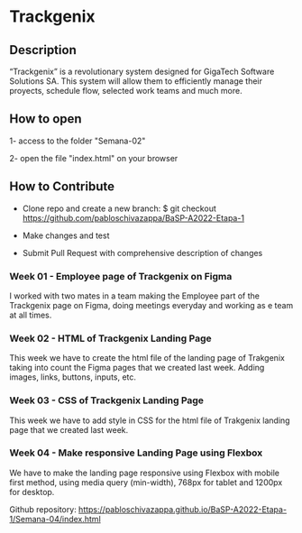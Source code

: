 # Trackgenix


## Description

“Trackgenix” is a revolutionary system designed for GigaTech Software Solutions SA. 
This system will allow them to efficiently manage their proyects, schedule flow, selected work teams and much more.


## How to open
  
1- access to the folder "Semana-02"

2- open the file "index.html" on your browser


## How to Contribute

* Clone repo and create a new branch: $ git checkout https://github.com/pabloschivazappa/BaSP-A2022-Etapa-1

* Make changes and test

* Submit Pull Request with comprehensive description of changes


### Week 01 - Employee page of Trackgenix on Figma

I worked with two mates in a team making the Employee part of the Trackgenix page on Figma, doing meetings everyday and
working as e team at all times.

### Week 02 - HTML of Trackgenix Landing Page

This week we have to create the html file of the landing page of Trakgenix taking into count the Figma pages that we 
created last week. Adding images, links, buttons, inputs, etc.

### Week 03 - CSS of Trackgenix Landing Page

This week we have to add style in CSS for the html file of Trakgenix landing page that we created last week.

### Week 04 - Make responsive Landing Page using Flexbox

We have to make the landing page responsive using Flexbox with mobile first method, using media query (min-width), 768px for tablet and 1200px for desktop.

Github repository: https://pabloschivazappa.github.io/BaSP-A2022-Etapa-1/Semana-04/index.html